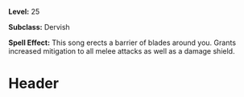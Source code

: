 <!-- TITLE: Song: Samba Of Swords -->
<!-- SUBTITLE:  -->

**Level:** 25

**Subclass:** Dervish

**Spell Effect:** This song erects a barrier of blades around you.  Grants increased mitigation to all melee attacks as well as a damage shield.

# Header